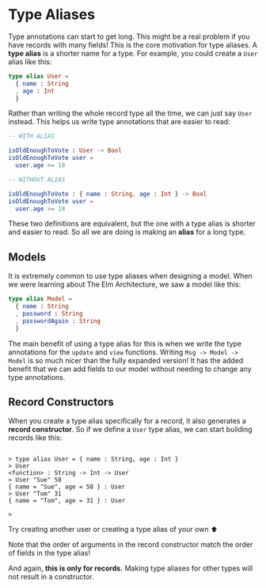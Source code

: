 # Type Aliases

Type annotations can start to get long. This might be a real problem if you have records with many fields! This is the core motivation for type aliases. A **type alias** is a shorter name for a type. For example, you could create a `User` alias like this:

```elm
type alias User =
  { name : String
  , age : Int
  }

```

Rather than writing the whole record type all the time, we can just say `User` instead. This helps us write type annotations that are easier to read:

```elm
-- WITH ALIAS

isOldEnoughToVote : User -> Bool
isOldEnoughToVote user =
  user.age >= 18

-- WITHOUT ALIAS

isOldEnoughToVote : { name : String, age : Int } -> Bool
isOldEnoughToVote user =
  user.age >= 18

```

These two definitions are equivalent, but the one with a type alias is shorter and easier to read. So all we are doing is making an **alias** for a long type.

## Models

It is extremely common to use type aliases when designing a model. When we were learning about The Elm Architecture, we saw a model like this:

```elm
type alias Model =
  { name : String
  , password : String
  , passwordAgain : String
  }

```

The main benefit of using a type alias for this is when we write the type annotations for the `update` and `view` functions. Writing `Msg -> Model -> Model` is so much nicer than the fully expanded version! It has the added benefit that we can add fields to our model without needing to change any type annotations.

## Record Constructors

When you create a type alias specifically for a record, it also generates a **record constructor**. So if we define a `User` type alias, we can start building records like this:

```shell

> type alias User = { name : String, age : Int }
> User
<function> : String -> Int -> User
> User "Sue" 58
{ name = "Sue", age = 58 } : User
> User "Tom" 31
{ name = "Tom", age = 31 } : User

>
```
Try creating another user or creating a type alias of your own ⬆️

Note that the order of arguments in the record constructor match the order of fields in the type alias!

And again, **this is only for records.** Making type aliases for other types will not result in a constructor.